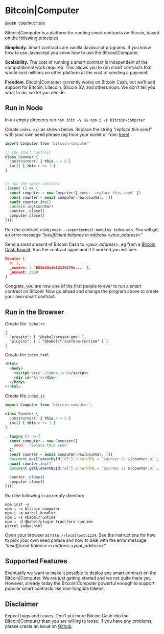 # Bitcoin|Computer

<code>UNDER CONSTRUCTION</code>

Bitcoin|Computer is a platform for running smart contracts on Bitcoin, based on the following principles

**Simplicity.** Smart contracts are vanilla Javascript programs. If you know how to use Javascript you know how to use the Bitcoin|Computer.

**Scalability.** The cost of running a smart contract is independent of the computational work required. This allows you to run smart contracts that would cost millions on other platform at the cost of sending a payment.

**Freedom**. Bitcoin|Computer currently works on Bitcoin Cash, but we'll add support for Bitcoin, Litecoin, Bitcoin SV, and others soon. We don't tell you what to do, we let you decide.

## Run in Node

In an empty directory run ``npm init -y && npm i -s bitcoin-computer``

Create ``index.mjs`` as shown below. Replace the string *"replace this seed"* with your own seed phrase (eg from your wallet or from [here](https://iancoleman.io/bip39/)).

```js
import Computer from 'bitcoin-computer'

// the smart contract
class Counter {
  constructor() { this.n = 0 }
  inc() { this.n += 1 }
}


// run the smart contract
;(async () => {
  const computer = new Computer({ seed: 'replace this seed' })
  const counter = await computer.new(Counter, [])
  await counter.inc()
  console.log(counter)
  counter._close()
  computer.close()
})()
```

Run the contract using `node --experimental-modules index.mjs`. You will get an error message *"Insufficient balance in address \<your_address\>"*

Send a small amount of Bitcoin Cash to *\<your_address\>*, eg from a [Bitcoin Cash Faucet](https://free.bitcoin.com/). Run the contract again and if it worked you will see:

```json
Counter {
  n: 1,
  _owners: [ '028b43c3e12159179c...' ],
  _amount: 2000
}
```

Congrats, you are now one of the first people to ever to run a smart contract on Bitcoin! Now go ahead and change the program above to create your own smart contract.

## Run in the Browser

Create file `.babelrc`

````
{
  "presets": [ "@babel/preset-env" ],
  "plugins": [ [ "@babel/transform-runtime" ] ]
}
````

Create file ``index.html``

```html
<html>
  <body>
    <script src="./index.js"></script>
    <div id='el'></div>
  </body>
</html>
```

Create file ``index.js``

```js
import Computer from 'bitcoin-computer';

class Counter {
  constructor() { this.n = 0 }
  inc() { this.n += 1 }
}

; (async () => {
  const computer = new Computer({
    seed: 'replace this seed'
  })
  const counter = await computer.new(Counter, [])
  document.getElementById("el").innerHTML = `Counter is ${counter.n}`;
  await counter.inc()
  document.getElementById("el").innerHTML = `Counter is ${counter.n}`;

  counter._close()
  computer.close()
})()
```

Run the following in an empty directory

```ShellSession
npm init -y
npm i -s bitcoin-computer
npm i -g parcel-bundler
npm i -s @babel/runtime
npm i -d @babel/plugin-transform-runtime
parcel index.html
```

Open your browser at `http://localhost:1234`. See the instructions for how to pick your own seed phrase and how to deal with the error message *"Insufficient balance in address \<your_address\>"*

## Supported Features

Eventually we want to make it possible to deploy any smart contract on the Bitcoin|Computer. We are just getting started and we not quite there yet. However, already today the Bitcoin|Computer powerful enough to support popular smart contracts like non-fungible tokens.

## Disclaimer

Expect bugs and issues. Don't put more Bitcion Cash into the Bitcoin|Computer than you are willing to loose. If you have any problems, please create an issue on [Github](https://github.com/bitcoin-computer/computer).
